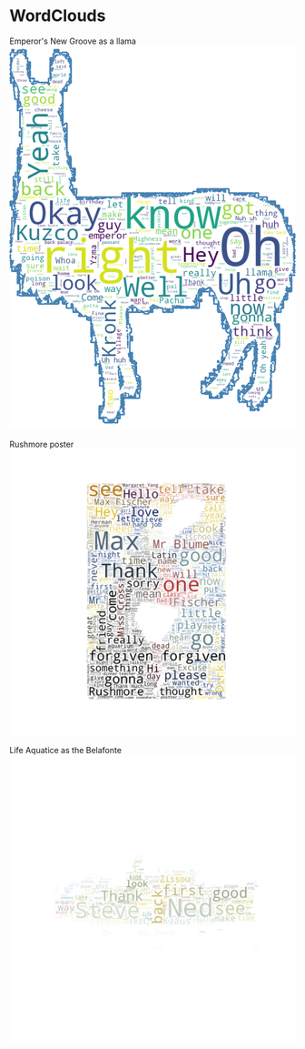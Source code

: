 # WordClouds

Emperor's New Groove as a llama
![Emperor's New Groove script in the form of a llama](https://github.com/heatherjcohen/WordClouds/blob/master/lllaaaama.png)

Rushmore poster
![Rushmore Poster and word cloud](https://github.com/heatherjcohen/WordClouds/blob/master/whatdidyoueverdo.png)

Life Aquatice as the Belafonte
![Life Aquatic as the Belafonte](https://github.com/heatherjcohen/WordClouds/blob/master/belafonte.png)

